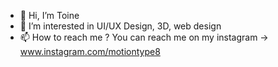 - 👋 Hi, I’m Toine
- 👀 I’m interested in UI/UX Design, 3D, web design
- 📫 How to reach me ?
  You can reach me on my instagram -> www.instagram.com/motiontype8

<!---
Cato8/Cato8 is a ✨ special ✨ repository because its `README.md` (this file) appears on your GitHub profile.
You can click the Preview link to take a look at your changes.
--->
